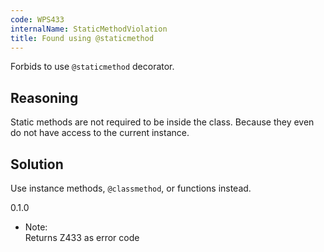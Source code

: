 ```yaml
---
code: WPS433
internalName: StaticMethodViolation
title: Found using @staticmethod
---
```


Forbids to use `@staticmethod` decorator.

## Reasoning
Static methods are not required to be inside the class. Because they
even do not have access to the current instance.

## Solution
Use instance methods, `@classmethod`, or functions instead.

<div class="versionadded">

0.1.0

</div>

  - Note:  
    Returns Z433 as error code
